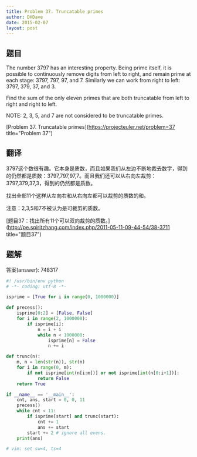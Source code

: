 ```yaml
---
title: Problem 37. Truncatable primes
author: DHDave
date: 2015-02-07
layout: post
---
```


## 题目

The number 3797 has an interesting property. Being prime itself, it is possible to continuously remove digits from left to right, and remain prime at each stage: 3797, 797, 97, and 7. Similarly we can work from right to left: 3797, 379, 37, and 3.

Find the sum of the only eleven primes that are both truncatable from left to right and right to left.
<!--more-->
NOTE: 2, 3, 5, and 7 are not considered to be truncatable primes.

[Problem 37. Truncatable primes](https://projecteuler.net/problem=37 title="Problem 37")

## 翻译

3797这个数很有趣。它本身是质数，而且如果我们从左边不断地裁去数字，得到的仍然都是质数：3797,797,97,7。而且我们还可以从右向左裁剪：3797,379,37,3，得到的仍然都是质数。

找出全部11个这样从左向右和从右向左都可以裁剪的质数的和。

注意：2,3,5和7不被认为是可裁剪的质数。

[题目37：找出所有11个可以双向裁剪的质数。](http://pe.spiritzhang.com/index.php/2011-05-11-09-44-54/38-3711 title="题目37")

## 题解

答案(answer): 748317

```python
#! /usr/bin/env python
# -*- coding: utf-8 -*-

isprime = [True for i in range(0, 1000000)]

def precess():
    isprime[0:2] = [False, False]
    for i in range(2, 1000000):
        if isprime[i]:
            n = i + i
            while n < 1000000:
                isprime[n] = False
                n += i

def trunc(n):
    m, n = len(str(n)), str(n)
    for i in range(0, m):
        if not isprime[int(n[i:m])] or not isprime[int(n[0:i+1])]:
            return False
    return True

if __name__ == '__main__':
    cnt, ans, start = 0, 0, 11
    precess()
    while cnt < 11:
        if isprime[start] and trunc(start):
            cnt += 1
            ans += start
        start += 2 # ignore all evens.
    print(ans)

# vim: set sw=4, ts=4
```
